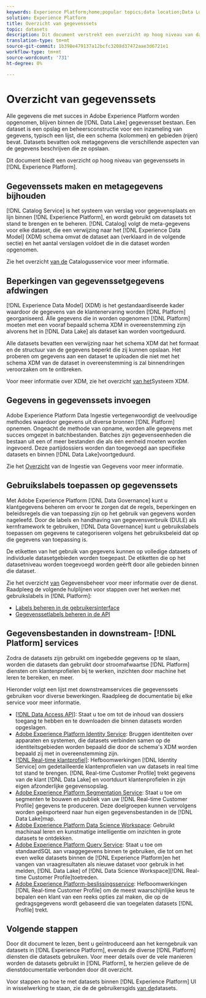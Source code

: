 ```yaml
---
keywords: Experience Platform;home;popular topics;data location;Data Location;Data management;data management;Lineage;lineage;data type;data types;Data types;Data type
solution: Experience Platform
title: Overzicht van gegevenssets
topic: datasets
description: Dit document verstrekt een overzicht op hoog niveau van datasets in Experience Platform.
translation-type: tm+mt
source-git-commit: 1b398e479137a12bcfc3208d37472aae3d6721e1
workflow-type: tm+mt
source-wordcount: '731'
ht-degree: 0%

---
```



# Overzicht van gegevenssets

Alle gegevens die met succes in Adobe Experience Platform worden opgenomen, blijven binnen de [!DNL Data Lake] gegevensset bestaan. Een dataset is een opslag en beheersconstructie voor een inzameling van gegevens, typisch een lijst, die een schema (kolommen) en gebieden (rijen) bevat. Datasets bevatten ook metagegevens die verschillende aspecten van de gegevens beschrijven die ze opslaan.

Dit document biedt een overzicht op hoog niveau van gegevenssets in [!DNL Experience Platform].

## Gegevenssets maken en metagegevens bijhouden

[!DNL Catalog Service] is het systeem van verslag voor gegevensplaats en lijn binnen [!DNL Experience Platform], en wordt gebruikt om datasets tot stand te brengen en te beheren. [!DNL Catalog] volgt de meta-gegevens voor elke dataset, die een verwijzing naar het [!DNL Experience Data Model] (XDM) schema omvat de dataset aan (verklaard in de volgende sectie) en het aantal verslagen voldoet die in die dataset worden opgenomen.

Zie het overzicht [van de](../home.md) Catalogusservice voor meer informatie.

## Beperkingen van gegevenssetgegevens afdwingen

[!DNL Experience Data Model] (XDM) is het gestandaardiseerde kader waardoor de gegevens van de klantenervaring worden [!DNL Platform] georganiseerd. Alle gegevens die in worden opgenomen [!DNL Platform] moeten met een vooraf bepaald schema XDM in overeenstemming zijn alvorens het in [!DNL Data Lake] als dataset kan worden voortgeduurd.

Alle datasets bevatten een verwijzing naar het schema XDM dat het formaat en de structuur van de gegevens beperkt die zij kunnen opslaan. Het proberen om gegevens aan een dataset te uploaden die niet met het schema XDM van de dataset in overeenstemming is zal binnendringen veroorzaken om te ontbreken.

Voor meer informatie over XDM, zie het overzicht [van het](../../xdm/home.md)Systeem XDM.

## Gegevens in gegevenssets invoegen

Adobe Experience Platform Data Ingestie vertegenwoordigt de veelvoudige methodes waardoor gegevens uit diverse bronnen [!DNL Platform] opnemen. Ongeacht de methode van opname, worden alle gegevens met succes omgezet in batchbestanden. Batches zijn gegevenseenheden die bestaan uit een of meer bestanden die als één eenheid moeten worden ingevoerd. Deze partijdossiers worden dan toegevoegd aan specifieke datasets en binnen [!DNL Data Lake]voortgeduurd.

Zie het [Overzicht](../../ingestion/home.md) van de Ingestie van Gegevens voor meer informatie.

## Gebruikslabels toepassen op gegevenssets

Met Adobe Experience Platform [!DNL Data Governance] kunt u klantgegevens beheren om ervoor te zorgen dat de regels, beperkingen en beleidsregels die van toepassing zijn op het gebruik van gegevens worden nageleefd. Door de labels en handhaving van gegevensverbruik (DULE) als kernframework te gebruiken, [!DNL Data Governance] kunt u gebruikslabels toepassen om gegevens te categoriseren volgens het gebruiksbeleid dat op die gegevens van toepassing is.

De etiketten van het gebruik van gegevens kunnen op volledige datasets of individuele datasetgebieden worden toegepast. De etiketten die op het datasetniveau worden toegevoegd worden geërft door alle gebieden binnen die dataset.

Zie het overzicht [van](../../data-governance/home.md) Gegevensbeheer voor meer informatie over de dienst. Raadpleeg de volgende hulplijnen voor stappen over het werken met gebruikslabels in [!DNL Platform]:

* [Labels beheren in de gebruikersinterface](../../data-governance/labels/user-guide.md)
* [Gegevenssetlabels beheren in de API](../../data-governance/labels/dataset-api.md)

## Gegevensbestanden in downstream- [!DNL Platform] services

Zodra de datasets zijn gebruikt om ingebedde gegevens op te slaan, worden die datasets dan gebruikt door stroomafwaartse [!DNL Platform] diensten om klantenprofielen bij te werken, inzichten door machine het leren te bereiken, en meer.

Hieronder volgt een lijst met downstreamservices die gegevenssets gebruiken voor diverse bewerkingen. Raadpleeg de documentatie bij elke service voor meer informatie.

* [[!DNL Data Access API]](../../data-access/home.md): Staat u toe om tot de inhoud van dossiers toegang te hebben en te downloaden die binnen datasets worden opgeslagen.
* [Adobe Experience Platform Identity Service](../../identity-service/home.md): Bruggen identiteiten over apparaten en systemen, die datasets verbinden samen op de identiteitsgebieden worden bepaald die door de schema&#39;s XDM worden bepaald zij met in overeenstemming zijn.
* [[!DNL Real-time klantprofiel]](../../profile/home.md): Hefboomwerkingen [!DNL Identity Service] om gedetailleerde klantenprofielen van uw datasets in real time tot stand te brengen. [!DNL Real-time Customer Profile] trekt gegevens van de klant [!DNL Data Lake] en voortduurt klantenprofielen in zijn eigen afzonderlijke gegevensopslag.
* [Adobe Experience Platform Segmentation Service](../../segmentation/home.md): Staat u toe om segmenten te bouwen en publiek van uw [!DNL Real-time Customer Profile] gegevens te produceren. Deze doelgroepen kunnen vervolgens worden geëxporteerd naar hun eigen gegevensbestanden in de [!DNL Data Lake]map.
* [Adobe Experience Platform Data Science Workspace](../../data-science-workspace/home.md): Gebruikt machinaal leren en kunstmatige intelligentie om inzichten in grote datasets te ontdekken.
* [Adobe Experience Platform Query Service](../../query-service/home.md): Staat u toe om standaardSQL aan vraaggegevens binnen te gebruiken, die tot om het even welke datasets binnen de [!DNL Experience Platform]en het vangen van vraagresultaten als nieuwe dataset voor gebruik in het melden, [!DNL Data Lake] of [!DNL Data Science Workspace][!DNL Real-time Customer Profile]toetreden.
* [Adobe Experience Platform-beslissingsservice](../../decisioning-service/home.md): Hefboomwerkingen [!DNL Real-time Customer Profile] om de meest waarschijnlijke keus te bepalen een klant van een reeks opties zal maken, die op de gedragsgegevens wordt gebaseerd die van toegelaten datasets [!DNL Profile] trekt.

## Volgende stappen

Door dit document te lezen, bent u geïntroduceerd aan het kerngebruik van datasets in [!DNL Experience Platform], evenals de diverse [!DNL Platform] diensten die datasets gebruiken. Voor meer details over de vele manieren worden de datasets gebruikt in [!DNL Platform], te herzien gelieve de de dienstdocumentatie verbonden door dit overzicht.

Voor stappen op hoe te met datasets binnen [!DNL Experience Platform] UI in wisselwerking te staan, zie de de gebruikersgids [van de](user-guide.md)datasets.